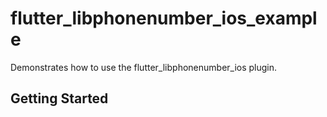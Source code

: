 # flutter_libphonenumber_ios_example

Demonstrates how to use the flutter_libphonenumber_ios plugin.

## Getting Started
